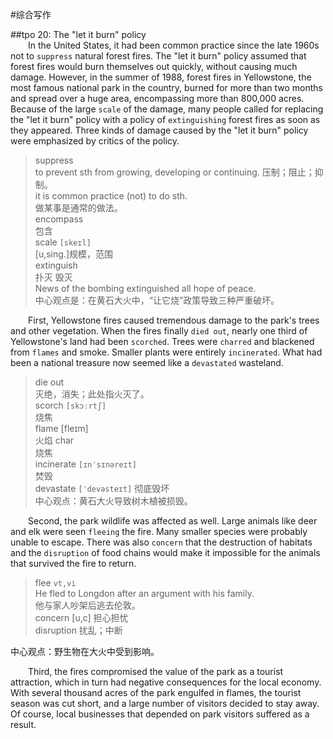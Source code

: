 #综合写作

##tpo 20: The "let it burn" policy  
&emsp;&emsp;In the United States, it had been common practice since the late 1960s not to `suppress` natural forest fires. The "let it burn" policy assumed that forest fires would burn themselves out quickly, without causing much damage. However, in the summer of 1988, forest fires in Yellowstone, the most famous national park in the country, burned for more than two months and spread over a huge area, encompassing more than 800,000 acres. Because of the large `scale` of the damage, many people called for replacing the "let it burn" policy with a policy of `extinguishing` forest fires as soon as they appeared. Three kinds of damage caused by the "let it burn" policy were emphasized by critics of the policy.  
> suppress  
> to prevent sth from growing, developing or continuing. 压制；阻止；抑制。  
> it is common practice (not) to do sth.  
> 做某事是通常的做法。  
> encompass  
> 包含  
> scale `[skeɪl]`  
> [u,sing.]规模，范围  
> extinguish  
> 扑灭
> 毁灭  
> News of the bombing extinguished all hope of peace.  
中心观点是：在黄石大火中，“让它烧”政策导致三种严重破坏。

&emsp;&emsp;First, Yellowstone fires caused tremendous damage to the park's trees and other vegetation. When the fires finally `died out`, nearly one third of Yellowstone's land had been `scorched`. Trees were `charred` and blackened from `flames` and smoke. Smaller plants were entirely `incinerated`. What had been a national treasure now seemed like a `devastated` wasteland.  
> die out  
> 灭绝，消失；此处指火灭了。  
> scorch `[skɔːrtʃ]`  
> 烧焦  
> flame [fleɪm]  
> 火焰
> char  
> 烧焦  
> incinerate `[ɪnˈsɪnəreɪt]`  
> 焚毁  
> devastate  `[ˈdevəsteɪt]`
> 彻底毁坏  
中心观点：黄石大火导致树木植被损毁。  

&emsp;&emsp;Second, the park wildlife was affected as well. Large animals like deer and elk were seen `fleeing` the fire. Many smaller species were probably unable to escape. There was also `concern` that the destruction of habitats and the `disruption` of food chains would make it impossible for the animals that survived the fire to return.  
> flee `vt,vi`  
> He fled to Longdon after an argument with his family.  
> 他与家人吵架后逃去伦敦。  
> concern [u,c]
> 担心担忧  
> disruption 
> 扰乱；中断

中心观点：野生物在大火中受到影响。  

&emsp;&emsp;Third, the fires compromised the value of the park as a tourist attraction, which in turn had negative consequences for the local economy. With several thousand acres of the park engulfed in flames, the tourist season was cut short, and a large number of visitors decided to stay away. Of course, local businesses that depended on park visitors suffered as a result.